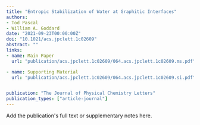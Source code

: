 ```yaml
---
title: "Entropic Stabilization of Water at Graphitic Interfaces"
authors:
- Tod Pascal
- William A. Goddard
date: "2021-09-23T00:00:00Z"
doi: "10.1021/acs.jpclett.1c02609"
abstract: ""
links:
- name: Main Paper
  url: "publication/acs.jpclett.1c02609/064.acs.jpclett.1c02609.ms.pdf"

- name: Supporting Material
  url: "publication/acs.jpclett.1c02609/064.acs.jpclett.1c02609.si.pdf"


publication: "The Journal of Physical Chemistry Letters"
publication_types: ["article-journal"]
---
```


Add the publication's full text or supplementary notes here.
